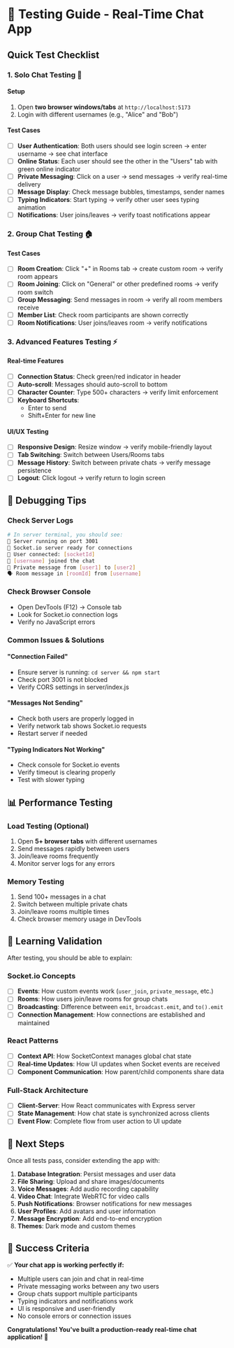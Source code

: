 # 🧪 Testing Guide - Real-Time Chat App

## Quick Test Checklist

### 1. **Solo Chat Testing** 💬

#### Setup
1. Open **two browser windows/tabs** at `http://localhost:5173`
2. Login with different usernames (e.g., "Alice" and "Bob")

#### Test Cases
- [ ] **User Authentication**: Both users should see login screen → enter username → see chat interface
- [ ] **Online Status**: Each user should see the other in the "Users" tab with green online indicator
- [ ] **Private Messaging**: Click on a user → send messages → verify real-time delivery
- [ ] **Message Display**: Check message bubbles, timestamps, sender names
- [ ] **Typing Indicators**: Start typing → verify other user sees typing animation
- [ ] **Notifications**: User joins/leaves → verify toast notifications appear

### 2. **Group Chat Testing** 🏠

#### Test Cases
- [ ] **Room Creation**: Click "+" in Rooms tab → create custom room → verify room appears
- [ ] **Room Joining**: Click on "General" or other predefined rooms → verify room switch
- [ ] **Group Messaging**: Send messages in room → verify all room members receive
- [ ] **Member List**: Check room participants are shown correctly
- [ ] **Room Notifications**: User joins/leaves room → verify notifications

### 3. **Advanced Features Testing** ⚡

#### Real-time Features
- [ ] **Connection Status**: Check green/red indicator in header
- [ ] **Auto-scroll**: Messages should auto-scroll to bottom
- [ ] **Character Counter**: Type 500+ characters → verify limit enforcement
- [ ] **Keyboard Shortcuts**: 
  - Enter to send
  - Shift+Enter for new line

#### UI/UX Testing
- [ ] **Responsive Design**: Resize window → verify mobile-friendly layout
- [ ] **Tab Switching**: Switch between Users/Rooms tabs
- [ ] **Message History**: Switch between private chats → verify message persistence
- [ ] **Logout**: Click logout → verify return to login screen

## 🔧 Debugging Tips

### Check Server Logs
```bash
# In server terminal, you should see:
🚀 Server running on port 3001
📡 Socket.io server ready for connections
🔌 User connected: [socketId]
👋 [username] joined the chat
💬 Private message from [user1] to [user2]
🗣️ Room message in [roomId] from [username]
```

### Check Browser Console
- Open DevTools (F12) → Console tab
- Look for Socket.io connection logs
- Verify no JavaScript errors

### Common Issues & Solutions

#### "Connection Failed"
- Ensure server is running: `cd server && npm start`
- Check port 3001 is not blocked
- Verify CORS settings in server/index.js

#### "Messages Not Sending"
- Check both users are properly logged in
- Verify network tab shows Socket.io requests
- Restart server if needed

#### "Typing Indicators Not Working"
- Check console for Socket.io events
- Verify timeout is clearing properly
- Test with slower typing

## 📊 Performance Testing

### Load Testing (Optional)
1. Open **5+ browser tabs** with different usernames
2. Send messages rapidly between users
3. Join/leave rooms frequently
4. Monitor server logs for any errors

### Memory Testing
1. Send 100+ messages in a chat
2. Switch between multiple private chats
3. Join/leave rooms multiple times
4. Check browser memory usage in DevTools

## 🎯 Learning Validation

After testing, you should be able to explain:

### Socket.io Concepts
- [ ] **Events**: How custom events work (`user_join`, `private_message`, etc.)
- [ ] **Rooms**: How users join/leave rooms for group chats
- [ ] **Broadcasting**: Difference between `emit`, `broadcast.emit`, and `to().emit`
- [ ] **Connection Management**: How connections are established and maintained

### React Patterns
- [ ] **Context API**: How SocketContext manages global chat state
- [ ] **Real-time Updates**: How UI updates when Socket events are received
- [ ] **Component Communication**: How parent/child components share data

### Full-Stack Architecture
- [ ] **Client-Server**: How React communicates with Express server
- [ ] **State Management**: How chat state is synchronized across clients
- [ ] **Event Flow**: Complete flow from user action to UI update

## 🚀 Next Steps

Once all tests pass, consider extending the app with:

1. **Database Integration**: Persist messages and user data
2. **File Sharing**: Upload and share images/documents
3. **Voice Messages**: Add audio recording capability
4. **Video Chat**: Integrate WebRTC for video calls
5. **Push Notifications**: Browser notifications for new messages
6. **User Profiles**: Add avatars and user information
7. **Message Encryption**: Add end-to-end encryption
8. **Themes**: Dark mode and custom themes

## 🎉 Success Criteria

✅ **Your chat app is working perfectly if:**
- Multiple users can join and chat in real-time
- Private messaging works between any two users
- Group chats support multiple participants
- Typing indicators and notifications work
- UI is responsive and user-friendly
- No console errors or connection issues

**Congratulations! You've built a production-ready real-time chat application! 🎊**